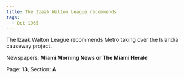 ```yaml
---  
title: The Izaak Walton League recommends  
tags:  
  - Oct 1965  
---  
```

  
The Izaak Walton League recommends Metro taking over the Islandia causeway project.  
  
Newspapers: **Miami Morning News or The Miami Herald**  
  
Page: **13**, Section: **A** 
